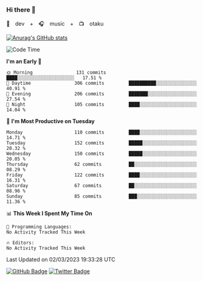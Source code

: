 ### Hi there 👋

🚀　dev　+　🎧　music　+　📺　otaku


[![Anurag's GitHub stats](https://github-readme-stats.vercel.app/api?username=koheitasaka&count_private=true&show_icons=true&theme=monokai)](https://github.com/koheitasaka/github-readme-stats)

<!--START_SECTION:waka-->
![Code Time](http://img.shields.io/badge/Code%20Time-1%2C161%20hrs%2023%20mins-blue)

**I'm an Early 🐤** 

```text
🌞 Morning                131 commits         ████░░░░░░░░░░░░░░░░░░░░░   17.51 % 
🌆 Daytime                306 commits         ██████████░░░░░░░░░░░░░░░   40.91 % 
🌃 Evening                206 commits         ███████░░░░░░░░░░░░░░░░░░   27.54 % 
🌙 Night                  105 commits         ████░░░░░░░░░░░░░░░░░░░░░   14.04 % 
```
📅 **I'm Most Productive on Tuesday** 

```text
Monday                   110 commits         ████░░░░░░░░░░░░░░░░░░░░░   14.71 % 
Tuesday                  152 commits         █████░░░░░░░░░░░░░░░░░░░░   20.32 % 
Wednesday                150 commits         █████░░░░░░░░░░░░░░░░░░░░   20.05 % 
Thursday                 62 commits          ██░░░░░░░░░░░░░░░░░░░░░░░   08.29 % 
Friday                   122 commits         ████░░░░░░░░░░░░░░░░░░░░░   16.31 % 
Saturday                 67 commits          ██░░░░░░░░░░░░░░░░░░░░░░░   08.96 % 
Sunday                   85 commits          ███░░░░░░░░░░░░░░░░░░░░░░   11.36 % 
```


📊 **This Week I Spent My Time On** 

```text
💬 Programming Languages: 
No Activity Tracked This Week

🔥 Editors: 
No Activity Tracked This Week
```


 Last Updated on 02/03/2023 19:33:28 UTC
<!--END_SECTION:waka-->

[![GitHub Badge](https://img.shields.io/badge/GitHub-100000?style=for-the-badge&logo=github&logoColor=white)](https://github.com/koheitasaka)
[![Twitter Badge](https://img.shields.io/badge/Twitter-1DA1F2?style=for-the-badge&logo=twitter&logoColor=white)](https://twitter.com/sleep_asleep_)

